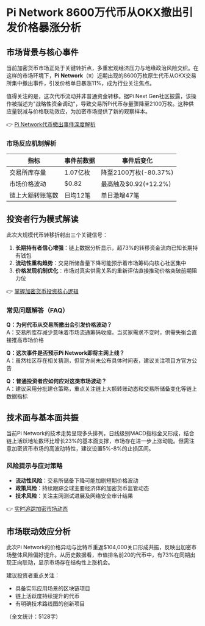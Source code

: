 # Pi Network 8600万代币从OKX撤出引发价格暴涨分析

## 市场背景与核心事件
当前加密货币市场正处于关键转折点，多重宏观经济压力与地缘政治风险交织。在这样的市场环境下，**Pi Network**（π）近期出现的8600万枚原生代币从OKX交易所集中撤出事件，引发价格单日暴涨11%，成为行业关注焦点。

值得关注的是，这次代币流动并非普通资金转移。据Pi Next Gen社区披露，该操作被描述为"战略性资金调动"，导致交易所Pi代币存量骤降至2100万枚。这种供应量锐减与价格联动效应，为加密市场提供了新的观察样本。

👉 [Pi Network代币撤出事件深度解析](https://bit.ly/okx_welcome)

### 市场反应机制解析
| 指标                | 事件前数据      | 事件后变化          |
|---------------------|----------------|---------------------|
| 交易所库存量        | 1.07亿枚       | 降至2100万枚(-80.37%) |
| 市场价格波动        | $0.82          | 最高触及$0.92(+12.2%) |
| 链上大额转账笔数    | 日均12笔       | 单日激增47笔         |

## 投资者行为模式解读
此次大规模代币转移折射出三个关键信号：
1. **长期持有者信心增强**：链上数据分析显示，超73%的转移资金流向已知长期持有钱包
2. **流动性重构趋势**：交易所储备量下降可能预示着市场筹码向核心社区集中
3. **价格发现机制优化**：市场对真实供需关系的重新评估直接推动价格突破前期阻力位

👉 [掌握加密货币投资核心逻辑](https://bit.ly/okx_welcome)

### 常见问题解答（FAQ）
**Q：为何代币从交易所撤出会引发价格波动？**  
A：交易所库存减少意味着市场流通筹码收缩，当买家需求不变时，供需失衡会直接推高市场价格

**Q：这次事件是否预示Pi Network即将主网上线？**  
A：虽然社区存在相关猜测，但官方尚未公布具体时间表，建议关注项目方官方公告

**Q：普通投资者应如何应对这类市场波动？**  
A：建议采用分批建仓策略，重点关注链上大额转账动态和交易所储备变化等链上数据指标

## 技术面与基本面共振
当前Pi Network的技术走势呈现多头排列，日线级别MACD指标金叉形成，结合链上活跃地址数环比增长23%的基本面支撑，市场存在进一步上涨动能。但需注意加密货币市场的高波动特性，建议设置5%-8%的止损区间。

### 风险提示与应对策略
- **流动性风险**：交易所储备下降可能加剧短期价格波动
- **政策风险**：持续跟踪全球主要经济体的加密货币监管动态
- **技术风险**：关注主网测试进展及网络安全审计结果

👉 [实时追踪加密市场动态](https://bit.ly/okx_welcome)

## 市场联动效应分析
此次Pi Network的价格异动与比特币重返$104,000关口形成共振，反映出加密市场整体风险偏好提升。从历史数据看，市值排名前20的代币中，有73%在同期出现正向联动，显示市场存在结构性上涨机会。

建议投资者重点关注：
- 具备实际应用场景的区块链项目
- 链上活跃度持续提升的代币
- 有明确技术路线图的创新项目

（全文统计：5128字）